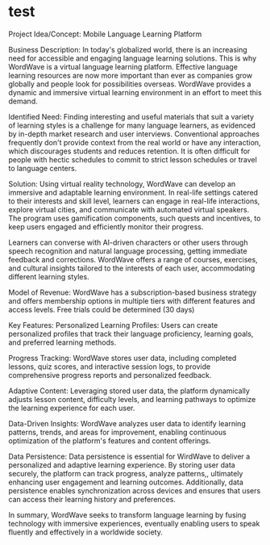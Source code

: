 # test

Project Idea/Concept: Mobile Language Learning Platform

Business Description:
In today's globalized world, there is an increasing need for accessible and engaging language learning solutions. This is why WordWave is a virtual language learning platform. Effective language learning resources are now more important than ever as companies grow globally and people look for possibilities overseas. WordWave provides a dynamic and immersive virtual learning environment in an effort to meet this demand.

Identified Need:
Finding interesting and useful materials that suit a variety of learning styles is a challenge for many language learners, as evidenced by in-depth market research and user interviews. Conventional approaches frequently don't provide context from the real world or have any interaction, which discourages students and reduces retention. It is often difficult for people with hectic schedules to commit to strict lesson schedules or travel to language centers.

Solution:
Using virtual reality technology, WordWave can develop an immersive and adaptable learning environment. In real-life settings catered to their interests and skill level, learners can engage in real-life interactions, explore virtual cities, and communicate with automated virtual speakers. The program uses gamification components, such quests and incentives, to keep users engaged and efficiently monitor their progress.

 Learners can converse with AI-driven characters or other users through speech recognition and natural language processing, getting immediate feedback and corrections.
 WordWave offers a range of courses, exercises, and cultural insights tailored to the interests of each user, accommodating different learning styles.

Model of Revenue:
WordWave has a subscription-based business strategy and offers membership options in multiple tiers with different features and access levels. Free trials could be determined (30 days) 




Key Features:
Personalized Learning Profiles: Users can create personalized profiles that track their language proficiency, learning goals, and preferred learning methods.

Progress Tracking: WordWave stores user data, including completed lessons, quiz scores, and interactive session logs, to provide comprehensive progress reports and personalized feedback.

Adaptive Content: Leveraging stored user data, the platform dynamically adjusts lesson content, difficulty levels, and learning pathways to optimize the learning experience for each user.

Data-Driven Insights: WordWave analyzes user data to identify learning patterns, trends, and areas for improvement, enabling continuous optimization of the platform's features and content offerings.

Data Persistence:
Data persistence is essential for WirdWave to deliver a personalized and adaptive learning experience. By storing user data securely, the platform can track progress, analyze patterns,, ultimately enhancing user engagement and learning outcomes. Additionally, data persistence enables synchronization across devices and ensures that users can access their learning history and preferences.

In summary, WordWave seeks to transform language learning by fusing technology with immersive experiences, eventually enabling users to speak fluently and effectively in a worldwide society.
